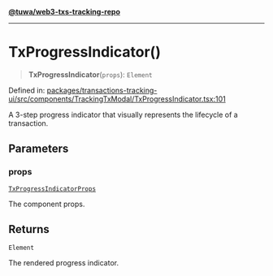 [**@tuwa/web3-txs-tracking-repo**](../../../README.md)

***

# TxProgressIndicator()

> **TxProgressIndicator**(`props`): `Element`

Defined in: [packages/transactions-tracking-ui/src/components/TrackingTxModal/TxProgressIndicator.tsx:101](https://github.com/TuwaIO/web3-transactions-tracking/blob/4a237b00ed848de7f49da6090247382e0e9beb07/packages/transactions-tracking-ui/src/components/TrackingTxModal/TxProgressIndicator.tsx#L101)

A 3-step progress indicator that visually represents the lifecycle of a transaction.

## Parameters

### props

[`TxProgressIndicatorProps`](../interfaces/TxProgressIndicatorProps.md)

The component props.

## Returns

`Element`

The rendered progress indicator.
